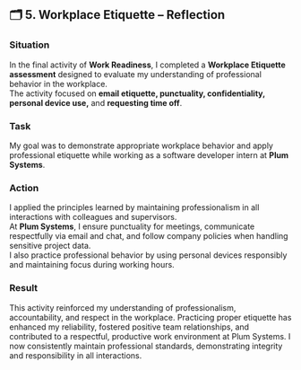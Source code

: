 ## 🗂️ 5. Workplace Etiquette – Reflection 

###  Situation
In the final activity of **Work Readiness**, I completed a **Workplace Etiquette assessment** designed to evaluate my understanding of professional behavior in the workplace.  
The activity focused on **email etiquette, punctuality, confidentiality, personal device use,** and **requesting time off**.

###  Task
My goal was to demonstrate appropriate workplace behavior and apply professional etiquette while working as a software developer intern at **Plum Systems**.

###  Action
I applied the principles learned by maintaining professionalism in all interactions with colleagues and supervisors.  
At **Plum Systems**, I ensure punctuality for meetings, communicate respectfully via email and chat, and follow company policies when handling sensitive project data.  
I also practice professional behavior by using personal devices responsibly and maintaining focus during working hours.

###  Result
This activity reinforced my understanding of professionalism, accountability, and respect in the workplace. Practicing proper etiquette has enhanced my reliability, fostered positive team relationships, and contributed to a respectful, productive work environment at Plum Systems. I now consistently maintain professional standards, demonstrating integrity and responsibility in all interactions.  
